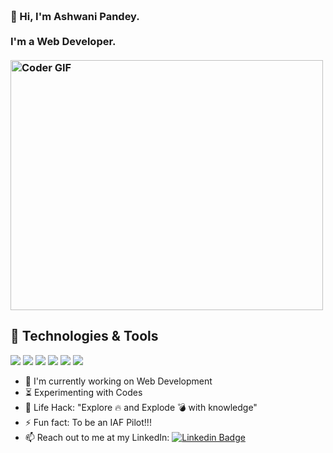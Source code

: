 <h3 align="left">
 <abc>
  <br>👋 Hi, I'm Ashwani Pandey.<br>
  <br> I'm a Web Developer. <br>
  <br>
    <img src="https://media.giphy.com/media/SWoSkN6DxTszqIKEqv/giphy.gif" alt="Coder GIF" width="500" height="400">
 </abc>
</h3> 
   
   ## 🔧 Technologies & Tools
![](https://img.shields.io/badge/OS-Windows-brightgreen) ![](https://img.shields.io/badge/Editor-VS%20Code-brightgreen)
![](https://img.shields.io/badge/Web%20Development-%3C%2F%3E-blueviolet) ![](https://img.shields.io/badge/JavaScript-%3C%2F%3E-yellow) ![](https://img.shields.io/badge/Code-C%2B%2B-brightgreen) ![](https://img.shields.io/badge/FrameWork-React%20-yellowgreen)
   
- :telescope: I'm currently working on Web Development
- :hourglass_flowing_sand: Experimenting with Codes
- :dart: Life Hack: "Explore :fire: and Explode :bomb: with knowledge" 
- :zap: Fun fact: To be an IAF Pilot!!!
- :mailbox: Reach out to me at my LinkedIn: 
[![Linkedin Badge](https://img.shields.io/badge/-ashwani-blue?style=flat-square&logo=Linkedin&logoColor=white&link=https://www.linkedin.com/in/ashwani)](https://www.linkedin.com/in/ashwani-pandey-b96344197/) 
